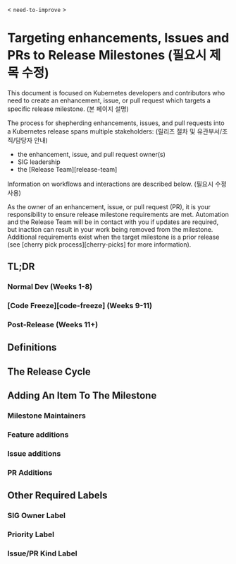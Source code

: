 < `need-to-improve` >

# Targeting enhancements, Issues and PRs to Release Milestones (필요시 제목 수정) 

This document is focused on Kubernetes developers and contributors who need to
create an enhancement, issue, or pull request which targets a specific release
milestone. (본 페이지 설명)


The process for shepherding enhancements, issues, and pull requests into a
Kubernetes release spans multiple stakeholders: (릴리즈 절차 및 유관부서/조직/담당자 안내)

- the enhancement, issue, and pull request owner(s)
- SIG leadership
- the [Release Team][release-team]

Information on workflows and interactions are described below. (필요시 수정사용) 

As the owner of an enhancement, issue, or pull request (PR), it is your
responsibility to ensure release milestone requirements are met. Automation and
the Release Team will be in contact with you if updates are required, but
inaction can result in your work being removed from the milestone. Additional
requirements exist when the target milestone is a prior release (see
[cherry pick process][cherry-picks] for more information).

## TL;DR


### Normal Dev (Weeks 1-8)


### [Code Freeze][code-freeze] (Weeks 9-11)


### Post-Release (Weeks 11+)



## Definitions


## The Release Cycle



## Adding An Item To The Milestone

### Milestone Maintainers



### Feature additions


### Issue additions


### PR Additions



## Other Required Labels



### SIG Owner Label

### Priority Label


### Issue/PR Kind Label


